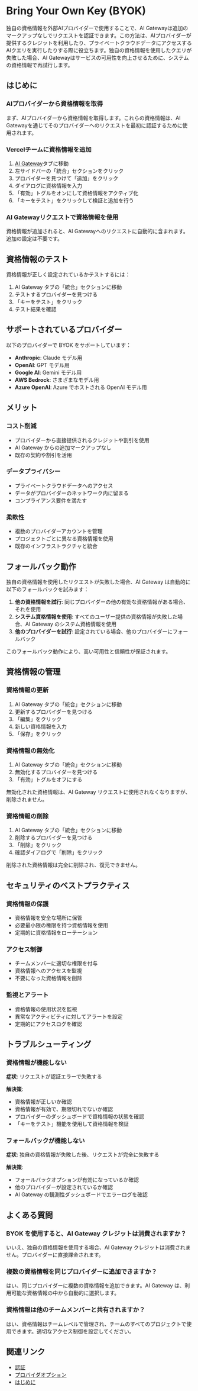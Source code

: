 # Bring Your Own Key (BYOK)

独自の資格情報を外部AIプロバイダーで使用することで、AI Gatewayは追加のマークアップなしでリクエストを認証できます。この方法は、AIプロバイダーが提供するクレジットを利用したり、プライベートクラウドデータにアクセスするAIクエリを実行したりする際に役立ちます。独自の資格情報を使用したクエリが失敗した場合、AI Gatewayはサービスの可用性を向上させるために、システムの資格情報で再試行します。

## はじめに

### AIプロバイダーから資格情報を取得

まず、AIプロバイダーから資格情報を取得します。これらの資格情報は、AI Gatewayを通じてそのプロバイダーへのリクエストを最初に認証するために使用されます。

### Vercelチームに資格情報を追加

1. [AI Gateway](https://vercel.com/d?to=%2F%5Bteam%5D%2F%7E%2Fai%2F&title=)タブに移動
2. 左サイドバーの「統合」セクションをクリック
3. プロバイダーを見つけて「追加」をクリック
4. ダイアログに資格情報を入力
5. 「有効」トグルをオンにして資格情報をアクティブ化
6. 「キーをテスト」をクリックして検証と追加を行う

### AI Gatewayリクエストで資格情報を使用

資格情報が追加されると、AI Gatewayへのリクエストに自動的に含まれます。追加の設定は不要です。

## 資格情報のテスト

資格情報が正しく設定されているかテストするには：

1. AI Gateway タブの「統合」セクションに移動
2. テストするプロバイダーを見つける
3. 「キーをテスト」をクリック
4. テスト結果を確認

## サポートされているプロバイダー

以下のプロバイダーで BYOK をサポートしています：

- **Anthropic**: Claude モデル用
- **OpenAI**: GPT モデル用
- **Google AI**: Gemini モデル用
- **AWS Bedrock**: さまざまなモデル用
- **Azure OpenAI**: Azure でホストされる OpenAI モデル用

## メリット

### コスト削減

- プロバイダーから直接提供されるクレジットや割引を使用
- AI Gateway からの追加マークアップなし
- 既存の契約や割引を活用

### データプライバシー

- プライベートクラウドデータへのアクセス
- データがプロバイダーのネットワーク内に留まる
- コンプライアンス要件を満たす

### 柔軟性

- 複数のプロバイダーアカウントを管理
- プロジェクトごとに異なる資格情報を使用
- 既存のインフラストラクチャと統合

## フォールバック動作

独自の資格情報を使用したリクエストが失敗した場合、AI Gateway は自動的に以下のフォールバックを試みます：

1. **他の資格情報を試行**: 同じプロバイダーの他の有効な資格情報がある場合、それを使用
2. **システム資格情報を使用**: すべてのユーザー提供の資格情報が失敗した場合、AI Gateway のシステム資格情報を使用
3. **他のプロバイダーを試行**: 設定されている場合、他のプロバイダーにフォールバック

このフォールバック動作により、高い可用性と信頼性が保証されます。

## 資格情報の管理

### 資格情報の更新

1. AI Gateway タブの「統合」セクションに移動
2. 更新するプロバイダーを見つける
3. 「編集」をクリック
4. 新しい資格情報を入力
5. 「保存」をクリック

### 資格情報の無効化

1. AI Gateway タブの「統合」セクションに移動
2. 無効化するプロバイダーを見つける
3. 「有効」トグルをオフにする

無効化された資格情報は、AI Gateway リクエストに使用されなくなりますが、削除されません。

### 資格情報の削除

1. AI Gateway タブの「統合」セクションに移動
2. 削除するプロバイダーを見つける
3. 「削除」をクリック
4. 確認ダイアログで「削除」をクリック

削除された資格情報は完全に削除され、復元できません。

## セキュリティのベストプラクティス

### 資格情報の保護

- 資格情報を安全な場所に保管
- 必要最小限の権限を持つ資格情報を使用
- 定期的に資格情報をローテーション

### アクセス制御

- チームメンバーに適切な権限を付与
- 資格情報へのアクセスを監視
- 不要になった資格情報を削除

### 監視とアラート

- 資格情報の使用状況を監視
- 異常なアクティビティに対してアラートを設定
- 定期的にアクセスログを確認

## トラブルシューティング

### 資格情報が機能しない

**症状**: リクエストが認証エラーで失敗する

**解決策**:
- 資格情報が正しいか確認
- 資格情報が有効で、期限切れでないか確認
- プロバイダーのダッシュボードで資格情報の状態を確認
- 「キーをテスト」機能を使用して資格情報を検証

### フォールバックが機能しない

**症状**: 独自の資格情報が失敗した後、リクエストが完全に失敗する

**解決策**:
- フォールバックオプションが有効になっているか確認
- 他のプロバイダーが設定されているか確認
- AI Gateway の観測性ダッシュボードでエラーログを確認

## よくある質問

### BYOK を使用すると、AI Gateway クレジットは消費されますか？

いいえ、独自の資格情報を使用する場合、AI Gateway クレジットは消費されません。プロバイダーに直接課金されます。

### 複数の資格情報を同じプロバイダーに追加できますか？

はい、同じプロバイダーに複数の資格情報を追加できます。AI Gateway は、利用可能な資格情報の中から自動的に選択します。

### 資格情報は他のチームメンバーと共有されますか？

はい、資格情報はチームレベルで管理され、チームのすべてのプロジェクトで使用できます。適切なアクセス制御を設定してください。

## 関連リンク

- [認証](/docs/ai-gateway/authentication)
- [プロバイダオプション](/docs/ai-gateway/provider-options)
- [はじめに](/docs/ai-gateway/getting-started)
